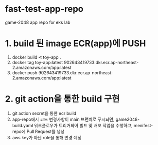 # fast-test-app-repo
game-2048 app repo for eks lab 


# 1. build 된 image ECR(app)에 PUSH
  1. docker build -t toy-app .
  2. docker tag toy-app:latest 902643419733.dkr.ecr.ap-northeast-2.amazonaws.com/app:latest
  3. docker push 902643419733.dkr.ecr.ap-northeast-2.amazonaws.com/app:latest


# 2. git action을 통한 build 구현
  1. git action secret을 통한 ecr build
  2. app-repo에서 코드 변경사항이 main 브랜치로 푸시되면, game2048-build.yaml 워크플로우가 트리거되어 빌드 및 배포 작업을 수행하고, menifest-repo에 Pull Request를 생성
  3. aws key가 아닌 role을 통해 변경 예정
